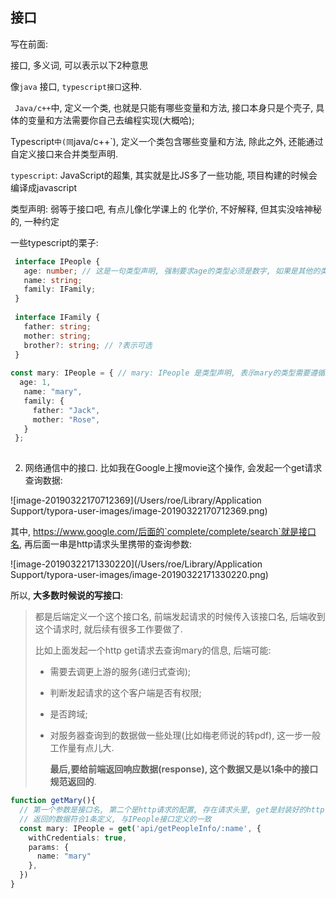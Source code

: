## 接口

写在前面:

接口, 多义词, 可以表示以下2种意思

像`java` 接口, `typescript接口`这种.

` Java/c++`中, 定义一个类,  也就是只能有哪些变量和方法, 接口本身只是个壳子, 具体的变量和方法需要你自己去编程实现(大概哈);

Typescript`中(同`java/c++`), 定义一个类包含哪些变量和方法,  除此之外, 还能通过自定义接口来合并类型声明.

`typescript`: JavaScript的超集, 其实就是比JS多了一些功能, 项目构建的时候会编译成javascript

类型声明: 弱等于接口吧, 有点儿像化学课上的 化学价, 不好解释, 但其实没啥神秘的, 一种约定

一些typescript的栗子:



```typescript
 interface IPeople {
   age: number; // 这是一句类型声明, 强制要求age的类型必须是数字, 如果是其他的类型, ts报错
   name: string;
   family: IFamily;
 }
 
 interface IFamily {
   father: string;
   mother: string;
   brother?: string; // ?表示可选
 }
 
const mary: IPeople = { // mary: IPeople 是类型声明, 表示mary的类型需要遵循IPeople接口所描述的规范, 不能多写或少些IPeople中定义好的属性, 对应属性的类型(:后 main)也要正确
  age: 1,
   name: "mary",
   family: {
     father: "Jack",
     mother: "Rose",
   } 
 };
 
```

 2. 网络通信中的接口. 比如我在Google上搜movie这个操作, 会发起一个get请求查询数据:

 ![image-20190322170712369](/Users/roe/Library/Application Support/typora-user-images/image-20190322170712369.png)

 其中, https://www.google.com/后面的`complete/complete/search`就是接口名, 再后面一串是http请求头里携带的查询参数:

![image-20190322171330220](/Users/roe/Library/Application Support/typora-user-images/image-20190322171330220.png)



所以, **大多数时候说的写接口**:

> 都是后端定义一个这个接口名, 前端发起请求的时候传入该接口名,  后端收到这个请求时, 就后续有很多工作要做了.  
>
> 比如上面发起一个http get请求去查询mary的信息,  后端可能:
>
> - 需要去调更上游的服务(递归式查询); 
>
> -  判断发起请求的这个客户端是否有权限;
>
> -  是否跨域; 
>
> - 对服务器查询到的数据做一些处理(比如梅老师说的转pdf), 这一步一般工作量有点儿大. 
>
>   **最后,要给前端返回响应数据(response), 这个数据又是以1条中的接口规范返回的**.  

```typescript
function getMary(){
  // 第一个参数是接口名, 第二个是http请求的配置, 存在请求头里, get是封装好的http get请求
  // 返回的数据符合1条定义, 与IPeople接口定义的一致
  const mary: IPeople = get('api/getPeopleInfo/:name', {
    withCredentials: true,
    params: {
      name: "mary"
    },
  })
}
```

